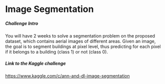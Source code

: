 # Image Segmentation

##### Challenge Intro

You will have 2 weeks to solve a segmentation problem on the proposed dataset, which contains aerial images of different areas. Given an image, the goal is to segment buildings at pixel level, thus predicting for each pixel if it belongs to a building (class 1) or not (class 0).

##### Link to the Kaggle challenge

https://www.kaggle.com/c/ann-and-dl-image-segmentation



